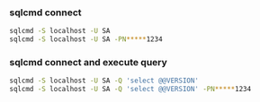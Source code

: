 ### sqlcmd connect
```sh
sqlcmd -S localhost -U SA
sqlcmd -S localhost -U SA -PN*****1234
```

### sqlcmd connect and execute query
```sh
sqlcmd -S localhost -U SA -Q 'select @@VERSION'
sqlcmd -S localhost -U SA -Q 'select @@VERSION' -PN*****1234
```
